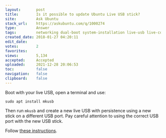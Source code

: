 ```yaml
---
layout:       post
title:        Is it possible to update Ubuntu Live USB stick?
site:         Ask Ubuntu
stack_url:    https://askubuntu.com/q/1000274
type:         Answer
tags:         networking dual-boot system-installation live-usb live-cd
created_date: 2018-01-27 04:20:11
edit_date:    
votes:        2
favorites:    
views:        5,134
accepted:     Accepted
uploaded:     2021-12-28 20:06:53
toc:          false
navigation:   false
clipboard:    false
---
```


Boot with your live USB, open a terminal and use:

``` 
sudo apt install mkusb

```

Then run `mkusb` and create a new live USB with persistence using a new stick on a different USB port. Pay careful attention to using the correct USB port with the new USB stick.

Follow [these instructions][1].


  [1]: https://help.ubuntu.com/community/mkusb
